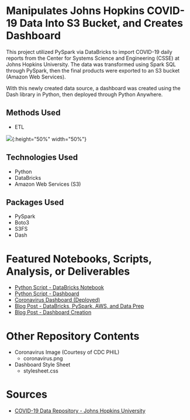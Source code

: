 # Manipulates Johns Hopkins COVID-19 Data Into S3 Bucket, and Creates Dashboard
This project utilized PySpark via DataBricks to import COVID-19 daily reports from the Center for Systems Science and Engineering (CSSE) at Johns Hopkins University. The data was transformed using Spark SQL through PySpark, then the final products were exported to an S3 bucket (Amazon Web Services).

With this newly created data source, a dashboard was created using the Dash library in Python, then deployed through Python Anywhere.

## Methods Used
* ETL

![](https://erikajacobs.netlify.app/post/covid-19-sparked-aws-ideas/featured.png){:height="50%" width="50%"}

## Technologies Used
* Python
* DataBricks
* Amazon Web Services (S3)

## Packages Used
* PySpark
* Boto3
* S3FS
* Dash

# Featured Notebooks, Scripts, Analysis, or Deliverables
* [Python Script - DataBricks Notebook](https://github.com/ErikaJacobs/COVID-19-Project/blob/master/COVID-19%20Databricks%20Notebook.ipynb)
* [Python Script - Dashboard](https://github.com/ErikaJacobs/COVID-19-Project/blob/master/Dashboard/application.py)
* [Coronavirus Dashboard (Deployed)](http://erikajacobs.pythonanywhere.com/)
* [Blog Post - DataBricks, PySpark, AWS, and Data Prep](https://erikajacobs.netlify.app/post/covid-19-sparked-aws-ideas/)
* [Blog Post - Dashboard Creation](https://erikajacobs.netlify.app/post/dash-of-coronavirus-data/)

# Other Repository Contents
* Coronavirus Image (Courtesy of CDC PHIL)
     * coronavirus.png
* Dashboard Style Sheet
     * stylesheet.css

# Sources
* [COVID-19 Data Repository - Johns Hopkins University](https://github.com/CSSEGISandData/COVID-19?files=1)

